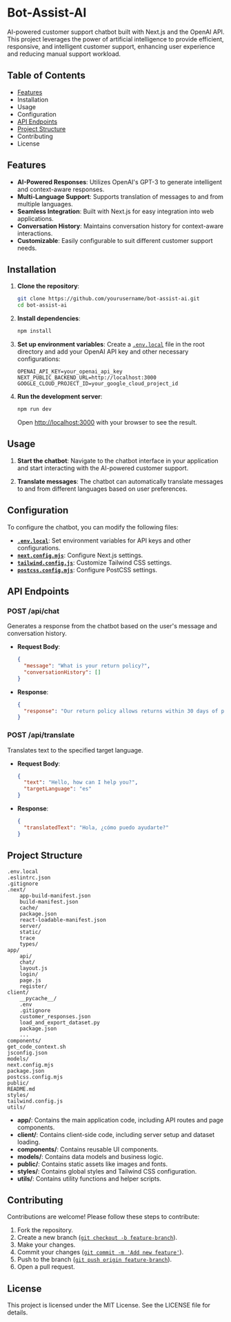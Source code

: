 # Bot-Assist-AI

AI-powered customer support chatbot built with Next.js and the OpenAI API. This project leverages the power of artificial intelligence to provide efficient, responsive, and intelligent customer support, enhancing user experience and reducing manual support workload.

## Table of Contents

- [Features](Features)
- Installation
- Usage
- Configuration
- [API Endpoints](#api-endpoints)
- [Project Structure](#project-structure)
- Contributing
- License

## Features

- **AI-Powered Responses**: Utilizes OpenAI's GPT-3 to generate intelligent and context-aware responses.
- **Multi-Language Support**: Supports translation of messages to and from multiple languages.
- **Seamless Integration**: Built with Next.js for easy integration into web applications.
- **Conversation History**: Maintains conversation history for context-aware interactions.
- **Customizable**: Easily configurable to suit different customer support needs.

## Installation

1. **Clone the repository**:
    ```bash
    git clone https://github.com/yourusername/bot-assist-ai.git
    cd bot-assist-ai
    ```

2. **Install dependencies**:
    ```bash
    npm install
    ```

3. **Set up environment variables**:
    Create a [`.env.local`](command:_github.copilot.openRelativePath?%5B%7B%22scheme%22%3A%22file%22%2C%22authority%22%3A%22%22%2C%22path%22%3A%22%2Fc%3A%2FUsers%2FYang%20Munene%2FDesktop%2FMotileTech%2Fbot-assist-ai%2F.env.local%22%2C%22query%22%3A%22%22%2C%22fragment%22%3A%22%22%7D%5D "c:\Users\Yang Munene\Desktop\MotileTech\bot-assist-ai\.env.local") file in the root directory and add your OpenAI API key and other necessary configurations:
    ```env
    OPENAI_API_KEY=your_openai_api_key
    NEXT_PUBLIC_BACKEND_URL=http://localhost:3000
    GOOGLE_CLOUD_PROJECT_ID=your_google_cloud_project_id
    ```

4. **Run the development server**:
    ```bash
    npm run dev
    ```

    Open [http://localhost:3000](http://localhost:3000) with your browser to see the result.

## Usage

1. **Start the chatbot**:
    Navigate to the chatbot interface in your application and start interacting with the AI-powered customer support.

2. **Translate messages**:
    The chatbot can automatically translate messages to and from different languages based on user preferences.

## Configuration

To configure the chatbot, you can modify the following files:

- **[`.env.local`](command:_github.copilot.openRelativePath?%5B%7B%22scheme%22%3A%22file%22%2C%22authority%22%3A%22%22%2C%22path%22%3A%22%2Fc%3A%2FUsers%2FYang%20Munene%2FDesktop%2FMotileTech%2Fbot-assist-ai%2F.env.local%22%2C%22query%22%3A%22%22%2C%22fragment%22%3A%22%22%7D%5D "c:\Users\Yang Munene\Desktop\MotileTech\bot-assist-ai\.env.local")**: Set environment variables for API keys and other configurations.
- **[`next.config.mjs`](command:_github.copilot.openRelativePath?%5B%7B%22scheme%22%3A%22file%22%2C%22authority%22%3A%22%22%2C%22path%22%3A%22%2Fc%3A%2FUsers%2FYang%20Munene%2FDesktop%2FMotileTech%2Fbot-assist-ai%2Fnext.config.mjs%22%2C%22query%22%3A%22%22%2C%22fragment%22%3A%22%22%7D%5D "c:\Users\Yang Munene\Desktop\MotileTech\bot-assist-ai\next.config.mjs")**: Configure Next.js settings.
- **[`tailwind.config.js`](command:_github.copilot.openRelativePath?%5B%7B%22scheme%22%3A%22file%22%2C%22authority%22%3A%22%22%2C%22path%22%3A%22%2Fc%3A%2FUsers%2FYang%20Munene%2FDesktop%2FMotileTech%2Fbot-assist-ai%2Ftailwind.config.js%22%2C%22query%22%3A%22%22%2C%22fragment%22%3A%22%22%7D%5D "c:\Users\Yang Munene\Desktop\MotileTech\bot-assist-ai\tailwind.config.js")**: Customize Tailwind CSS settings.
- **[`postcss.config.mjs`](command:_github.copilot.openRelativePath?%5B%7B%22scheme%22%3A%22file%22%2C%22authority%22%3A%22%22%2C%22path%22%3A%22%2Fc%3A%2FUsers%2FYang%20Munene%2FDesktop%2FMotileTech%2Fbot-assist-ai%2Fpostcss.config.mjs%22%2C%22query%22%3A%22%22%2C%22fragment%22%3A%22%22%7D%5D "c:\Users\Yang Munene\Desktop\MotileTech\bot-assist-ai\postcss.config.mjs")**: Configure PostCSS settings.

## API Endpoints

### POST /api/chat

Generates a response from the chatbot based on the user's message and conversation history.

- **Request Body**:
    ```json
    {
      "message": "What is your return policy?",
      "conversationHistory": []
    }
    ```
- **Response**:
    ```json
    {
      "response": "Our return policy allows returns within 30 days of purchase."
    }
    ```

### POST /api/translate

Translates text to the specified target language.

- **Request Body**:
    ```json
    {
      "text": "Hello, how can I help you?",
      "targetLanguage": "es"
    }
    ```
- **Response**:
    ```json
    {
      "translatedText": "Hola, ¿cómo puedo ayudarte?"
    }
    ```

## Project Structure

```
.env.local
.eslintrc.json
.gitignore
.next/
    app-build-manifest.json
    build-manifest.json
    cache/
    package.json
    react-loadable-manifest.json
    server/
    static/
    trace
    types/
app/
    api/
    chat/
    layout.js
    login/
    page.js
    register/
client/
    __pycache__/
    .env
    .gitignore
    customer_responses.json
    load_and_export_dataset.py
    package.json
    ...
components/
get_code_context.sh
jsconfig.json
models/
next.config.mjs
package.json
postcss.config.mjs
public/
README.md
styles/
tailwind.config.js
utils/
```

- **app/**: Contains the main application code, including API routes and page components.
- **client/**: Contains client-side code, including server setup and dataset loading.
- **components/**: Contains reusable UI components.
- **models/**: Contains data models and business logic.
- **public/**: Contains static assets like images and fonts.
- **styles/**: Contains global styles and Tailwind CSS configuration.
- **utils/**: Contains utility functions and helper scripts.

## Contributing

Contributions are welcome! Please follow these steps to contribute:

1. Fork the repository.
2. Create a new branch ([`git checkout -b feature-branch`](command:_github.copilot.openSymbolFromReferences?%5B%22git%20checkout%20-b%20feature-branch%22%2C%5B%7B%22uri%22%3A%7B%22%24mid%22%3A1%2C%22fsPath%22%3A%22c%3A%5C%5CUsers%5C%5CYang%20Munene%5C%5CDesktop%5C%5CMotileTech%5C%5Cbot-assist-ai%5C%5CREADME.md%22%2C%22_sep%22%3A1%2C%22external%22%3A%22file%3A%2F%2F%2Fc%253A%2FUsers%2FYang%2520Munene%2FDesktop%2FMotileTech%2Fbot-assist-ai%2FREADME.md%22%2C%22path%22%3A%22%2Fc%3A%2FUsers%2FYang%20Munene%2FDesktop%2FMotileTech%2Fbot-assist-ai%2FREADME.md%22%2C%22scheme%22%3A%22file%22%7D%2C%22pos%22%3A%7B%22line%22%3A99%2C%22character%22%3A29%7D%7D%5D%5D "Go to definition")).
3. Make your changes.
4. Commit your changes ([`git commit -m 'Add new feature'`](command:_github.copilot.openSymbolFromReferences?%5B%22git%20commit%20-m%20'Add%20new%20feature'%22%2C%5B%7B%22uri%22%3A%7B%22%24mid%22%3A1%2C%22fsPath%22%3A%22c%3A%5C%5CUsers%5C%5CYang%20Munene%5C%5CDesktop%5C%5CMotileTech%5C%5Cbot-assist-ai%5C%5CREADME.md%22%2C%22_sep%22%3A1%2C%22external%22%3A%22file%3A%2F%2F%2Fc%253A%2FUsers%2FYang%2520Munene%2FDesktop%2FMotileTech%2Fbot-assist-ai%2FREADME.md%22%2C%22path%22%3A%22%2Fc%3A%2FUsers%2FYang%20Munene%2FDesktop%2FMotileTech%2Fbot-assist-ai%2FREADME.md%22%2C%22scheme%22%3A%22file%22%7D%2C%22pos%22%3A%7B%22line%22%3A101%2C%22character%22%3A29%7D%7D%5D%5D "Go to definition")).
5. Push to the branch ([`git push origin feature-branch`](command:_github.copilot.openSymbolFromReferences?%5B%22git%20push%20origin%20feature-branch%22%2C%5B%7B%22uri%22%3A%7B%22%24mid%22%3A1%2C%22fsPath%22%3A%22c%3A%5C%5CUsers%5C%5CYang%20Munene%5C%5CDesktop%5C%5CMotileTech%5C%5Cbot-assist-ai%5C%5CREADME.md%22%2C%22_sep%22%3A1%2C%22external%22%3A%22file%3A%2F%2F%2Fc%253A%2FUsers%2FYang%2520Munene%2FDesktop%2FMotileTech%2Fbot-assist-ai%2FREADME.md%22%2C%22path%22%3A%22%2Fc%3A%2FUsers%2FYang%20Munene%2FDesktop%2FMotileTech%2Fbot-assist-ai%2FREADME.md%22%2C%22scheme%22%3A%22file%22%7D%2C%22pos%22%3A%7B%22line%22%3A99%2C%22character%22%3A41%7D%7D%5D%5D "Go to definition")).
6. Open a pull request.

## License

This project is licensed under the MIT License. See the LICENSE file for details.